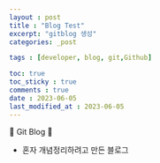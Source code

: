 ```yaml
---
layout : post
title : "Blog Test"
excerpt: "gitblog 생성"
categories: _post

tags : [developer, blog, git,Github]

toc: true 
toc_sticky : true
comments : true
date : 2023-06-05
last_modified_at : 2023-06-05
---
```


🙌 Git Blog 🙌

- 혼자 개념정리하려고 만든 블로그 


